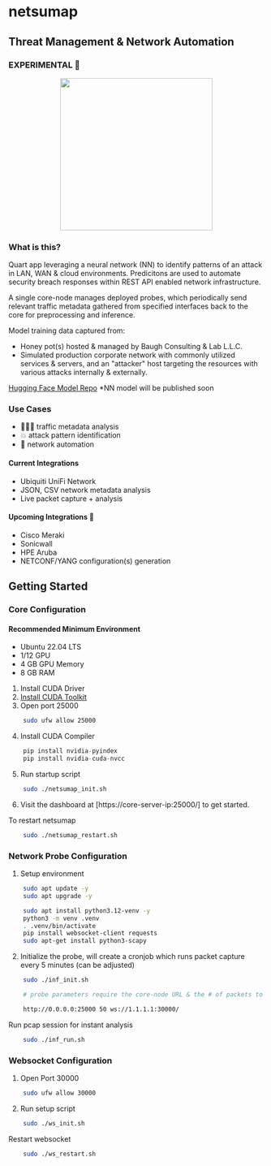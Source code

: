 # netsumap
## Threat Management & Network Automation ##
### EXPERIMENTAL 🔬 
<p align="center">
  <img width="300" height="300" src="https://github.com/BCL-FOSS/net-con.ai/blob/experimental/netsumapicon.png?raw=true">
</p>

### What is this?
Quart app leveraging a neural network (NN) to identify patterns of an attack in LAN, WAN & cloud environments. Predicitons are used to automate security breach responses within REST API enabled network infrastructure.

A single core-node manages deployed probes, which periodically send relevant traffic metadata gathered from specified interfaces back to the core for preprocessing and inference. 

Model training data captured from: 
- Honey pot(s) hosted & managed by Baugh Consulting & Lab L.L.C.
- Simulated production corporate network with commonly utilized services & servers, and an "attacker" host targeting the resources with various attacks internally & externally.

[Hugging Face Model Repo](https://huggingface.co/bclai) *NN model will be published soon

### Use Cases
- 👨🏽‍💻 traffic metadata analysis
- 💥 attack pattern identification 
- 🤖 network automation

#### Current Integrations
- Ubiquiti UniFi Network
- JSON, CSV network metadata analysis
- Live packet capture + analysis

#### Upcoming Integrations 👀
- Cisco Meraki
- Sonicwall
- HPE Aruba
- NETCONF/YANG configuration(s) generation

## Getting Started

### Core Configuration

#### Recommended Minimum Environment
- Ubuntu 22.04 LTS
- 1/12 GPU 
- 4 GB GPU Memory 
- 8 GB RAM

1. Install CUDA Driver
2. [Install CUDA Toolkit](https://developer.nvidia.com/cuda-downloads?target_os=Linux&target_arch=x86_64&Distribution=Ubuntu&target_version=22.04&target_type=runfile_local)
3. Open port 25000
```bash
    sudo ufw allow 25000
```
4. Install CUDA Compiler  
```python
    pip install nvidia-pyindex 
    pip install nvidia-cuda-nvcc
```
5. Run startup script 
```bash
    sudo ./netsumap_init.sh
```
6. Visit the dashboard at [https://core-server-ip:25000/] to get started.

To restart netsumap 
```bash
    sudo ./netsumap_restart.sh
```

### Network Probe Configuration
1. Setup environment
```bash
    sudo apt update -y
    sudo apt upgrade -y

    sudo apt install python3.12-venv -y
    python3 -m venv .venv
    . .venv/bin/activate
    pip install websocket-client requests
    sudo apt-get install python3-scapy
```
2. Initialize the probe, will create a cronjob which runs packet capture every 5 minutes (can be adjusted)
```bash
    sudo ./inf_init.sh

    # probe parameters require the core-node URL & the # of packets to capture for analysis. Example:

    http://0.0.0.0:25000 50 ws://1.1.1.1:30000/
```

Run pcap session for instant analysis
```bash
    sudo ./inf_run.sh
```

### Websocket Configuration
1. Open Port 30000
```bash
    sudo ufw allow 30000
``` 
2. Run setup script
```bash
    sudo ./ws_init.sh
``` 
Restart websocket
```bash
    sudo ./ws_restart.sh
```












